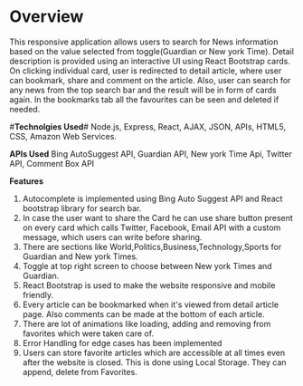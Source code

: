 **<h1>Overview</h1>**
This responsive application allows users to search for News information based on the value selected from toggle(Guardian or New york Time). Detail description is provided using an interactive UI using React Bootstrap cards. On clicking individual card, user is redirected to detail article, where user can bookmark, share and comment on the article. Also, user can search for any news from the top search bar and the result will be in form of cards again. In the bookmarks tab all the favourites can be seen and deleted if needed.

#**Technolgies Used**#
Node.js, Express, React, AJAX, JSON, APIs, HTML5, CSS, Amazon Web Services.

**APIs Used**
Bing AutoSuggest API, Guardian API, New york Time Api, Twitter API, Comment Box API

**Features**
1) Autocomplete is implemented using Bing Auto Suggest API and React bootstrap library for search bar.
2) In case the user want to share the Card he can use share button present on every card which calls Twitter, Facebook, Email API with a custom message, which users can write before sharing.
3) There are sections like World,Politics,Business,Technology,Sports for Guardian and New york Times.
4) Toggle at top right screen to choose between New york Times and Guardian.
4) React Bootstrap is used to make the website responsive and mobile friendly.
5) Every article can be bookmarked when it's viewed from detail article page. Also comments can be made at the bottom of each article.
6) There are lot of animations like loading, adding and removing from favorites which were taken care of.
7) Error Handling for edge cases has been implemented
8) Users can store favorite articles which are accessible at all times even after the website is closed. This is done using Local Storage. They can append, delete from Favorites.
